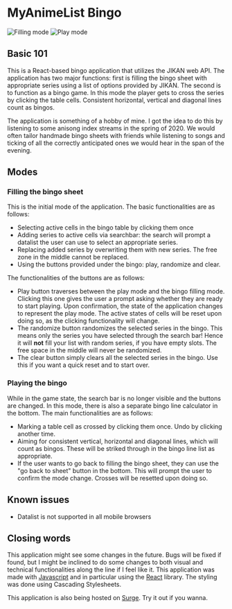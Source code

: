 # MyAnimeList Bingo

![Filling mode](https://imgur.com/xGUwVXl.png)
![Play mode](https://imgur.com/NUmG96O.png)

## Basic 101

This is a React-based bingo application that utilizes the JIKAN web API.
The application has two major functions: first is filling the bingo sheet
with appropriate series using a list of options provided by JIKAN. The second is
to function as a bingo game. In this mode the player gets to cross the series
by clicking the table cells. Consistent horizontal, vertical and diagonal lines
count as bingos.

The application is something of a hobby of mine. I got the idea to do this by listening
to some anisong index streams in the spring of 2020. We would often tailor handmade
bingo sheets with friends while listening to songs and ticking of all the correctly anticipated
ones we would hear in the span of the evening.

## Modes

### Filling the bingo sheet

This is the initial mode of the application. The basic functionalities are as follows:
* Selecting active cells in the bingo table by clicking them once
* Adding series to active cells via searchbar: the search will prompt a datalist the user
can use to select an appropriate series.
* Replacing added series by overwriting them with new series. The free zone in the middle cannot
be replaced.
* Using the buttons provided under the bingo: play, randomize and clear.

The functionalities of the buttons are as follows:
* Play button traverses between the play mode and the bingo filling mode. Clicking this one
gives the user a prompt asking whether they are ready to start playing. Upon confirmation,
the state of the application changes to represent the play mode. The active states of cells will
be reset upon doing so, as the clicking functionality will change.
* The randomize button randomizes the selected series in the bingo. This means only the series
you have selected through the search bar! Hence it will **not** fill your list with random series,
if you have empty slots. The free space in the middle will never be randomized.
* The clear button simply clears all the selected series in the bingo. Use this if you want
a quick reset and to start over.

### Playing the bingo
While in the game state, the search bar is no longer visible and the buttons are changed.
In this mode, there is also a separate bingo line calculator in the bottom. The main functionalities are as follows:
* Marking a table cell as crossed by clicking them once. Undo by clicking another time.
* Aiming for consistent vertical, horizontal and diagonal lines, which will count as bingos.
These will be striked through in the bingo line list as appropriate.
* If the user wants to go back to filling the bingo sheet, they can use the "go back to sheet"
button in the bottom. This will prompt the user to confirm the mode change. Crosses will be
resetted upon doing so.

## Known issues
* Datalist is not supported in all mobile browsers

## Closing words
This application might see some changes in the future. Bugs will be fixed if found,
but I might be inclined to do some changes to both visual and technical functionalities
along the line if I feel like it. This application was made with [Javascript](https://www.javascript.com/) and in
particular using the [React](https://reactjs.org/) library. The styling was done using Cascading Stylesheets.

This application is also being hosted on [Surge](http://bingobongo.surge.sh/). Try it out if you wanna.
